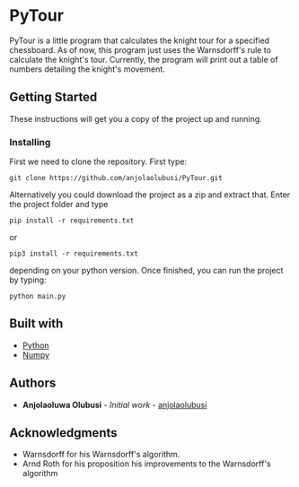 # PyTour
PyTour is a little program that calculates the knight tour for a specified chessboard. As of now, this program just uses the Warnsdorff's rule to calculate the knight's tour. Currently, the program will print out a table of numbers detailing the knight's movement.

## Getting Started

These instructions will get you a copy of the project up and running.

### Installing

First we need to clone the repository. First type:
```
git clone https://github.com/anjolaolubusi/PyTour.git
```

Alternatively you could download the project as a zip and extract that.
Enter the project folder and type

```
pip install -r requirements.txt
```
or

```
pip3 install -r requirements.txt
```
depending on your python version.
Once finished, you can run the project by typing:
```
python main.py
```
## Built with
* [Python]()
* [Numpy]()

## Authors
* **Anjolaoluwa Olubusi** - *Initial work* - [anjolaolubusi](https://github.com/anjolaolubusi/PyTour)

## Acknowledgments
* Warnsdorff for his Warnsdorff's algorithm.
* Arnd Roth for his proposition his improvements to the Warnsdorff's algorithm

